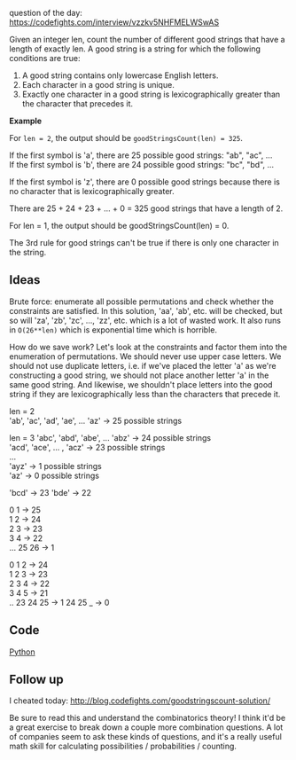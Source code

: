 question of the day: https://codefights.com/interview/vzzkv5NHFMELWSwAS

Given an integer len, count the number of different good strings that
have a length of exactly len. A good string is a string for which the
following conditions are true:

1. A good string contains only lowercase English letters.
2. Each character in a good string is unique.
3. Exactly one character in a good string is lexicographically greater
than the character that precedes it.

**Example**

For `len = 2`, the output should be
`goodStringsCount(len) = 325`.

If the first symbol is 'a', there are 25 possible good strings: "ab", "ac", ...  
If the first symbol is 'b', there are 24 possible good strings: "bc", "bd", ...

If the first symbol is 'z', there are 0 possible good strings because there is
no character that is lexicographically greater.

There are 25 + 24 + 23 + ... + 0 = 325 good strings that have a length of 2.

For len = 1, the output should be goodStringsCount(len) = 0.

The 3rd rule for good strings can't be true if there is only one character in the string.

## Ideas

Brute force: enumerate all possible permutations and check whether the
constraints are satisfied. In this solution, 'aa', 'ab', etc. will be checked,
but so will 'za', 'zb', 'zc', ..., 'zz', etc. which is a lot of wasted
work. It also runs in `O(26**len)` which is exponential time which is horrible.

How do we save work? Let's look at the constraints and factor them into the
enumeration of permutations. We should never use upper case letters. We should
not use duplicate letters, i.e. if we've placed the letter 'a' as we're
constructing a good string, we should not place another letter 'a' in the same
good string. And likewise, we shouldn't place letters into the good string
if they are lexicographically less than the characters that precede it.

len = 2  
'ab', 'ac', 'ad', 'ae', ... 'az' -> 25 possible strings

len = 3
'abc', 'abd', 'abe', ... 'abz' -> 24 possible strings  
'acd', 'ace', ... , 'acz' -> 23 possible strings  
...  
'ayz' -> 1 possible strings  
'az' -> 0 possible strings

'bcd' -> 23
'bde' -> 22

0 1 -> 25  
1 2 -> 24  
2 3 -> 23  
3 4 -> 22  
...
25 26 -> 1  

0 1 2 -> 24  
1 2 3 -> 23  
2 3 4 -> 22  
3 4 5 -> 21  
..
23 24 25 -> 1
24 25 _  -> 0

## Code

[Python](./goodStringscount.py)

## Follow up

I cheated today: http://blog.codefights.com/goodstringscount-solution/

Be sure to read this and understand the combinatorics theory! I think it'd be
a great exercise to break down a couple more combination questions. A lot of 
companies seem to ask these kinds of questions, and it's a really useful math
skill for calculating possibilities / probabilities / counting.


